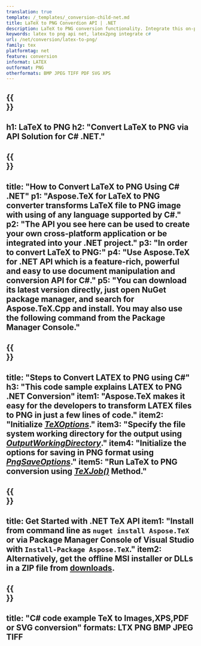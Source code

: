 ```yaml
---
translation: true
template: /_templates/_conversion-child-net.md
title: LaTeX to PNG Converdion API | .NET
description: LaTeX to PNG conversion functionality. Integrate this on-premise .NET library into your project or use cross-platform applications to convert LaTeX to PNG.
keywords: latex to png api net, latex2png integrate c#
url: /net/conversion/latex-to-png/
family: tex
platformtag: net
feature: conversion
informat: LATEX
outformat: PNG
otherformats: BMP JPEG TIFF PDF SVG XPS
---
```


{{<section banner>}}
---
h1: LaTeX to PNG
h2: "Convert LaTeX to PNG via API Solution for C# .NET."
---

{{<section overview>}}
---
title: "How to Convert LaTeX to PNG Using C# .NET"
p1: "Aspose.TeX for LaTeX to PNG converter transforms LaTeX file to PNG image with using of any language supported by C#."
p2: "The API you see here can be used to create your own cross-platform application or be integrated into your .NET project."
p3: "In order to convert LaTeX to PNG:"
p4: "Use Aspose.TeX for .NET API which is a feature-rich, powerful and easy to use document manipulation and conversion API for C#."
p5: "You can download its latest version directly, just open NuGet package manager, and search for Aspose.TeX.Cpp and install. You may also use the following command from the Package Manager Console."
---

{{<section feature1>}}
---
title: "Steps to Convert LATEX to PNG using C#"
h3: "This code sample explains LATEX to PNG .NET Conversion"
item1: "Aspose.TeX makes it easy for the developers to transform LATEX files to PNG in just a few lines of code."
item2: "Initialize [*TeXOptions*](https://reference.aspose.com/tex/net/aspose.tex/texoptions/)."
item3: "Specify the file system working directory for the output using [*OutputWorkingDirectory*](https://reference.aspose.com/tex/net/aspose.tex/texoptions/outputworkingdirectory/)."
item4: "Initialize the options for saving in PNG format using [*PngSaveOptions*](https://reference.aspose.com/tex/net/aspose.tex.presentation.image/pngsaveoptions/)."
item5: "Run LaTeX to PNG conversion using [*TeXJob()*](https://reference.aspose.com/tex/net/aspose.tex/texjob/) Method."
---

{{<section feature2>}}
---
title: Get Started with .NET TeX API
item1: "Install from command line as ```nuget install Aspose.TeX``` or via Package Manager Console of Visual Studio with ```Install-Package Aspose.TeX```."
item2: Alternatively, get the offline MSI installer or DLLs in a ZIP file from [downloads](https://downloads.aspose.com/tex/net).
---

{{<section widget>}}
---
title: "C# code example TeX to Images,XPS,PDF or SVG conversion"
formats: LTX PNG BMP JPEG TIFF
---